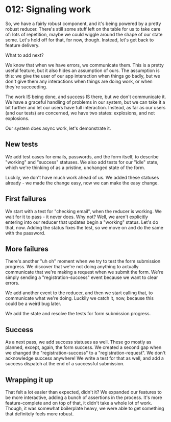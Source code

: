 # 012: Signaling work

So, we have a fairly robust component, and it's being powered by a pretty robust reducer. There's still some stuff left on the table for us to take care of: lots of repetition, maybe we could wiggle around the shape of our state some. Let's hold off for that, for now, though. Instead, let's get back to feature delivery.

What to add next?

We know that when we have errors, we communicate them. This is a pretty useful feature, but it also hides an assumption of ours. The assumption is this: we give the user of our app interaction when things go badly, but we don't give them any interactions when things are doing work, or when they're succeeding.

The work IS being done, and success IS there, but we don't communicate it. We have a graceful handling of problems in our system, but we can take it a bit further and let our users have full interaction. Instead, as far as our users (and our tests) are concerned, we have two states: explosions, and not explosions.

Our system does async work, let's demonstrate it.

## New tests

We add test cases for emails, passwords, and the form itself, to describe "working" and "success" statuses. We also add tests for our "idle" state, which we're thinking of as a pristine, unchanged state of the form.

Luckily, we don't have much work ahead of us. We added these statuses already - we made the change easy, now we can make the easy change.

## First failures

We start with a test for "checking email", when the reducer is working. We wait for it to pass - it never does. Why not? Well, we aren't explicitly entering into our reducer that updates begin a "working" status. Let's do that, now. Adding the status fixes the test, so we move on and do the same with the password.

## More failures

There's another "uh oh" moment when we try to test the form submission progress. We discover that we're not doing anything to actually communicate that we're making a request when we submit the form. We're simply sending a "registration-success" event because we want to clear errors.

We add another event to the reducer, and then we start calling that, to communicate what we're doing. Luckily we catch it, now, because this could be a weird bug later.

We add the state and resolve the tests for form submission progress.

## Success

As a next pass, we add success statuses as well. These go mostly as planned, except, again, the form success. We created a second gap when we changed the "registration-success" to a "registration-request". We don't acknowledge success anywhere! We write a test for that as well, and add a success dispatch at the end of a successful submission.

## Wrapping it up

That felt a lot easier than expected, didn't it? We expanded our features to be more interactive, adding a bunch of assertions in the process. It's more feature-complete and on top of that, it didn't take a whole lot of work. Though, it was somewhat boilerplate heavy, we were able to get something that definitely feels more robust.
